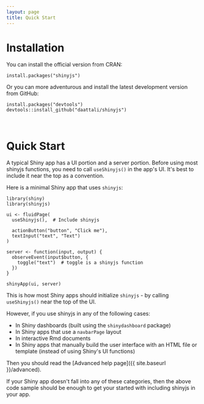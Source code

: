 ```yaml
---
layout: page
title: Quick Start
---
```


# Installation

You can install the official version from CRAN:

```
install.packages("shinyjs")
```

Or you can more adventurous and install the latest development version from GitHub:

```
install.packages("devtools")
devtools::install_github("daattali/shinyjs")
```

<br/>

# Quick Start

A typical Shiny app has a UI portion and a server portion. Before using most shinyjs functions, you need to call `useShinyjs()` in the app's UI. It's best to include it near the top as a convention.

Here is a minimal Shiny app that uses `shinyjs`:

```
library(shiny)
library(shinyjs)

ui <- fluidPage(
  useShinyjs(),  # Include shinyjs

  actionButton("button", "Click me"),
  textInput("text", "Text")
)

server <- function(input, output) {
  observeEvent(input$button, {
    toggle("text")  # toggle is a shinyjs function
  })
}

shinyApp(ui, server)
```

This is how most Shiny apps should initialize `shinyjs` - by calling `useShinyjs()` near the top of the UI.

However, if you use shinyjs in any of the following cases:

- In Shiny dashboards (built using the `shinydashboard` package)
- In Shiny apps that use a `navbarPage` layout
- In interactive Rmd documents
- In Shiny apps that manually build the user interface with an HTML file or template (instead of using Shiny's UI functions)

Then you should read the [Advanced help page]({{ site.baseurl }}/advanced).

If your Shiny app doesn't fall into any of these categories, then the above code sample should be enough to get your started with including shinyjs in your app.